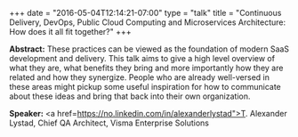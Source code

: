 +++
date = "2016-05-04T12:14:21-07:00"
type = "talk"
title = "Continuous Delivery, DevOps, Public Cloud Computing and Microservices Architecture: How does it all fit together?"
+++

**Abstract:**
These practices can be viewed as the foundation of modern SaaS development and delivery. This talk aims to give a high level overview of what they are, what benefits they bring and more importantly how they are related and how they synergize. People who are already well-versed in these areas might pickup some useful inspiration for how to communicate about these ideas and bring that back into their own organization.

**Speaker:**
<a href=https://no.linkedin.com/in/alexanderlystad">T. Alexander Lystad, Chief QA Architect, Visma Enterprise Solutions</a>

